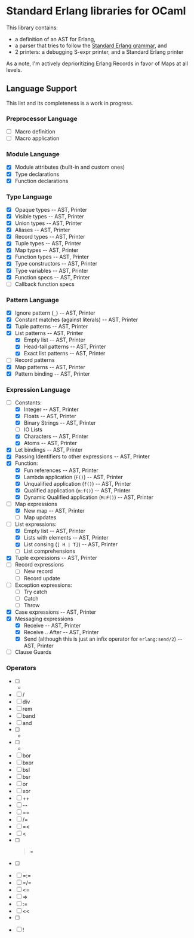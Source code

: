 # Standard Erlang libraries for OCaml

This library contains:

* a definition of an AST for Erlang,
* a parser that tries to follow the [Standard Erlang
  grammar](https://github.com/erlang/otp/blob/master/lib/stdlib/src/erl_parse.yrl),
  and
* 2 printers: a debugging S-expr printer, and a Standard Erlang printer

As a note, I'm actively deprioritizing Erlang Records in favor of Maps at all
levels.

## Language Support

This list and its completeness is a work in progress.

### Preprocessor Language

- [ ] Macro definition
- [ ] Macro application

### Module Language

- [x] Module attributes (built-in and custom ones)
- [x] Type declarations
- [x] Function declarations

### Type Language

- [x] Opaque types -- AST, Printer
- [x] Visible types -- AST, Printer
- [x] Union types -- AST, Printer
- [x] Aliases -- AST, Printer
- [x] Record types -- AST, Printer
- [x] Tuple types -- AST, Printer
- [x] Map types -- AST, Printer
- [x] Function types -- AST, Printer
- [x] Type constructors -- AST, Printer
- [x] Type variables -- AST, Printer
- [x] Function specs -- AST, Printer
- [ ] Callback function specs

### Pattern Language

- [x] Ignore pattern (`_`) -- AST, Printer
- [x] Constant matches (against literals)  -- AST, Printer
- [x] Tuple patterns -- AST, Printer
- [x] List patterns -- AST, Printer
  - [x] Empty list -- AST, Printer
  - [x] Head-tail patterns -- AST, Printer
  - [x] Exact list patterns -- AST, Printer
- [ ] Record patterns
- [x] Map patterns -- AST, Printer
- [x] Pattern binding -- AST, Printer

### Expression Language

- [ ] Constants:
  - [x] Integer -- AST, Printer
  - [x] Floats -- AST, Printer
  - [x] Binary Strings -- AST, Printer
  - [ ] IO Lists
  - [x] Characters -- AST, Printer
  - [x] Atoms -- AST, Printer
- [x] Let bindings -- AST, Printer
- [x] Passing Identifiers to other expressions -- AST, Printer
- [x] Function:
  - [x] Fun references -- AST, Printer
  - [x] Lambda application (`F()`) -- AST, Printer
  - [x] Unqualified application (`f()`) -- AST, Printer
  - [x] Qualified application (`m:f()`) -- AST, Printer
  - [x] Dynamic Qualified application (`M:F()`) -- AST, Printer
- [ ] Map expressions
  - [x] New map -- AST, Printer
  - [ ] Map updates
- [ ] List expressions:
  - [x] Empty list -- AST, Printer
  - [x] Lists with elements -- AST, Printer
  - [x] List consing (`[ H | T]`) -- AST, Printer
  - [ ] List comprehensions
- [x] Tuple expressions -- AST, Printer
- [ ] Record expressions
  - [ ] New record
  - [ ] Record update
- [ ] Exception expressions:
  - [ ] Try catch
  - [ ] Catch
  - [ ] Throw 
- [x] Case expressions -- AST, Printer
- [x] Messaging expressions
  - [x] Receive -- AST, Printer
  - [x] Receive .. After -- AST, Printer
  - [x] Send (although this is just an infix operator for `erlang:send/2`) -- AST, Printer
- [ ] Clause Guards

### Operators

- [ ] *
- [ ] /
- [ ] div
- [ ] rem
- [ ] band
- [ ] and
- [ ] +
- [ ] -
- [ ] bor
- [ ] bxor
- [ ] bsl
- [ ] bsr
- [ ] or
- [ ] xor
- [ ] ++
- [ ] --
- [ ] ==
- [ ] /=
- [ ] =<
- [ ] <
- [ ] >=
- [ ] >
- [ ] =:=
- [ ] =/=
- [ ] <=
- [ ] =>
- [ ] :=
- [ ] <<
- [ ] >>
- [ ] !
